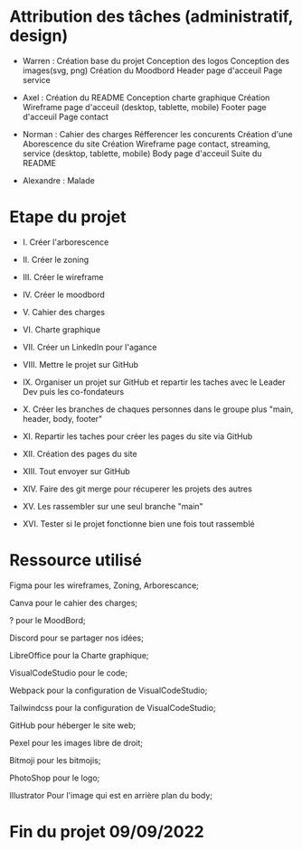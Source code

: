 # Attribution des tâches (administratif, design)

- Warren :
  Création base du projet
  Conception des logos
  Conception des images(svg, png)
  Création du Moodbord
  Header page d'acceuil
  Page service

- Axel :
  Création du README
  Conception charte graphique
  Création Wireframe page d'acceuil (desktop, tablette, mobile)
  Footer page d'acceuil
  Page contact

- Norman :
  Cahier des charges
  Réfferencer les concurents
  Création d'une Aborescence du site
  Création Wireframe page contact, streaming, service (desktop, tablette, mobile)
  Body page d'acceuil
  Suite du README


- Alexandre :
  Malade

# Etape du projet

- I. Créer l'arborescence

- II. Créer le zoning

- III. Créer le wireframe

- IV. Créer le moodbord

- V. Cahier des charges

- VI. Charte graphique

- VII. Créer un LinkedIn pour l'agance

- VIII. Mettre le projet sur GitHub

- IX. Organiser un projet sur GitHub et repartir les taches avec le Leader Dev puis les co-fondateurs

- X. Créer les branches de chaques personnes dans le groupe plus "main, header, body, footer"

- XI. Repartir les taches pour créer les pages du site via GitHub

- XII. Création des pages du site

- XIII. Tout envoyer sur GitHub 

- XIV. Faire des git merge pour récuperer les projets des autres

- XV. Les rassembler sur une seul branche "main"

- XVI. Tester si le projet fonctionne bien une fois tout rassemblé

# Ressource utilisé

Figma pour les wireframes, Zoning, Arborescance;

Canva pour le cahier des charges;

? pour le MoodBord;

Discord pour se partager nos idées;

LibreOffice pour la Charte graphique;

VisualCodeStudio pour le code; 

Webpack pour la configuration de VisualCodeStudio;

Tailwindcss pour la configuration de VisualCodeStudio;

GitHub pour héberger le site web; 

Pexel pour les images libre de droit; 

Bitmoji pour les bitmojis;

PhotoShop pour le logo; 

Illustrator Pour l'image qui est en arrière plan du body; 

# Fin du projet 09/09/2022
